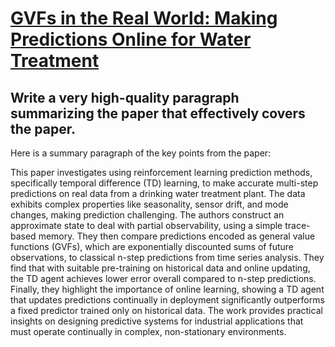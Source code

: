 # [GVFs in the Real World: Making Predictions Online for Water Treatment](https://arxiv.org/abs/2312.01624)

## Write a very high-quality paragraph summarizing the paper that effectively covers the paper.

 Here is a summary paragraph of the key points from the paper:

This paper investigates using reinforcement learning prediction methods, specifically temporal difference (TD) learning, to make accurate multi-step predictions on real data from a drinking water treatment plant. The data exhibits complex properties like seasonality, sensor drift, and mode changes, making prediction challenging. The authors construct an approximate state to deal with partial observability, using a simple trace-based memory. They then compare predictions encoded as general value functions (GVFs), which are exponentially discounted sums of future observations, to classical n-step predictions from time series analysis. They find that with suitable pre-training on historical data and online updating, the TD agent achieves lower error overall compared to n-step predictions. Finally, they highlight the importance of online learning, showing a TD agent that updates predictions continually in deployment significantly outperforms a fixed predictor trained only on historical data. The work provides practical insights on designing predictive systems for industrial applications that must operate continually in complex, non-stationary environments.
